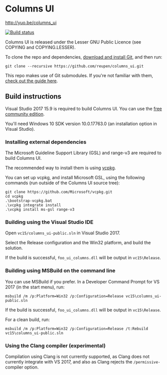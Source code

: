 # Columns UI

http://yuo.be/columns_ui

[![Build status](https://ci.appveyor.com/api/projects/status/h1iqjogb73f3yqp1/branch/master?svg=true)](https://ci.appveyor.com/project/reupen/columns-ui/branch/master)

Columns UI is released under the Lesser GNU Public Licence (see COPYING and COPYING.LESSER).

To clone the repo and dependencies, [download and install Git](https://git-scm.com/downloads), and then run:

`git clone --recursive https://github.com/reupen/columns_ui.git`

This repo makes use of Git submodules. If you're not familiar with them, [check out the guide here](https://git-scm.com/book/en/v2/Git-Tools-Submodules).

## Build instructions

Visual Studio 2017 15.9 is required to build Columns UI. You can use the [free community edition](https://www.visualstudio.com/downloads/).

You'll need Windows 10 SDK version 10.0.17763.0 (an installation option in Visual Studio).

### Installing external dependencies

The Microsoft Guideline Support Library (GSL) and range-v3 are required to build Columns UI.

The recommended way to install them is using [vcpkg](https://github.com/Microsoft/vcpkg).

You can set up vcpkg, and install Microsoft GSL, using the following commands (run outside of the Columns UI source tree):

```
git clone https://github.com/Microsoft/vcpkg.git
cd vcpkg
.\bootstrap-vcpkg.bat
.\vcpkg integrate install
.\vcpkg install ms-gsl range-v3
```

### Building using the Visual Studio IDE
Open `vc15/columns_ui-public.sln` in Visual Studio 2017.

Select the Release configuration and the Win32 platform, and build the solution.

If the build is successful, `foo_ui_columns.dll` will be output in `vc15\Release`.

### Building using MSBuild on the command line

You can use MSBuild if you prefer. In a Developer Command Prompt for VS 2017 (in the start menu), run:

```
msbuild /m /p:Platform=Win32 /p:Configuration=Release vc15\columns_ui-public.sln
```

If the build is successful, `foo_ui_columns.dll` will be output in `vc15\Release`.

For a clean build, run:

```
msbuild /m /p:Platform=Win32 /p:Configuration=Release /t:Rebuild vc15\columns_ui-public.sln
```

### Using the Clang compiler (experimental)

Compilation using Clang is not currently supported, as Clang does not currently integrate with VS 2017, and also as Clang rejects the `/permissive-` compiler option.
